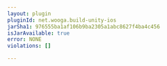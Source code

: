 ```yaml
---
layout: plugin
pluginId: net.wooga.build-unity-ios
jarSha1: 976555ba1af106b9ba2305a1abc8627f4ba4c456
isJarAvailable: true
error: NONE
violations: []

---
```

